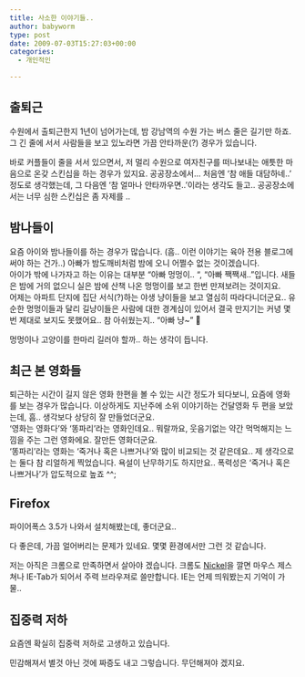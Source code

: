 ```yaml
---
title: 사소한 이야기들..
author: babyworm
type: post
date: 2009-07-03T15:27:03+00:00
categories:
  - 개인적인

---
```

## 출퇴근

수원에서 출퇴근한지 1년이 넘어가는데, 밤 강남역의 수원 가는 버스 줄은 길기만 하죠.
그 긴 줄에 서서 사람들을 보고 있노라면 가끔 안타까운(?) 경우가 있습니다.

바로 커플들이 줄을 서서 있으면서, 저 멀리 수원으로 여자친구를 떠나보내는 애틋한 마음으로 온갖 스킨십을 하는 경우가 있지요. 공공장소에서&#8230;
처음엔 &#8216;참 애들 대담하네..&#8217; 정도로 생각했는데, 그 다음엔 &#8216;참 얼마나 안타까우면..&#8217;이라는 생각도 들고..
공공장소에서는 너무 심한 스킨십은 좀 자제를 ..

## 밤나들이
요즘 아이와 밤나들이를 하는 경우가 많습니다. (흠.. 이런 이야기는 육아 전용 블로그에 써야 하는 건가..)
아빠가 밤도깨비처럼 밤에 오니 어쩔수 없는 것이겠습니다.
<br>
아이가 밖에 나가자고 하는 이유는 대부분 &#8220;아빠 멍멍이.. &#8220;, &#8220;아빠 짹짹새..&#8221;입니다. 새들은 밤에 거의 없으니 실은 밤에 산책 나온 멍멍이를 보고 한번 만져보려는 것이지요.
<br>
어제는 아파트 단지에 집단 서식(?)하는 야생 냥이들을 보고 열심히 따라다니더군요..
유순한 멍멍이들과 달리 길냥이들은 사람에 대한 경계심이 있어서 결국 만지기는 커녕 몇 번 제대로 보지도 못했어요.. 참 아쉬웠는지.. &#8220;아빠 냥~&#8221; 🙂

멍멍이나 고양이를 한마리 길러야 할까.. 하는 생각이 듭니다.

## 최근 본 영화들
퇴근하는 시간이 길지 않은 영화 한편을 볼 수 있는 시간 정도가 되다보니, 요즘에 영화를 보는 경우가 많습니다.
이상하게도 지난주에 소위 이야기하는 건달영화 두 편을 보았는데, 흠.. 생각보다 상당히 잘 만들었더군요.
<br>
&#8216;영화는 영화다&#8217;와 &#8216;똥파리&#8217;라는 영화인데요..
뭐랄까요, 웃음기없는 약간 먹먹해지는 느낌을 주는 그런 영화에요. 잘만든 영화더군요.
<br>
&#8216;똥파리&#8217;라는 영화는 &#8216;죽거나 혹은 나쁘거나&#8217;와 많이 비교되는 것 같은데요.. 제 생각으로는 둘다 참 리얼하게 찍었습니다. 욕설이 난무하기도 하지만요.. 폭력성은 &#8216;죽거나 혹은 나쁘거나&#8217;가 압도적으로 높죠 ^^;

## Firefox

파이어폭스 3.5가 나와서 설치해봤는데, 좋더군요..

다 좋은데, 가끔 얼어버리는 문제가 있네요. 몇몇 환경에서만 그런 것 같습니다.

저는 아직은 크롬으로 만족하면서 살아야 겠습니다. 크롬도 <a href="http://woojooin.egloos.com/category/크롬%20플러그인%20니켈-28'" target="_blank">Nickel</a>을 깔면 마우스 제스쳐나 IE-Tab가 되어서 주력 브라우져로 쓸만합니다. IE는 언제 띄워봤는지 기억이 가물..

## 집중력 저하

요즘엔 확실히 집중력 저하로 고생하고 있습니다.

민감해져서 별것 아닌 것에 짜증도 내고 그렇습니다. 무던해져야 겠지요.
